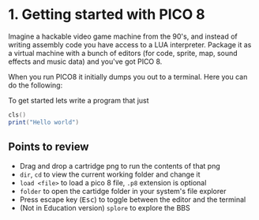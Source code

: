 # 1. Getting started with PICO 8

Imagine a hackable video game machine from the 90's, and instead of writing assembly code you have access to a LUA interpreter. Package it as a virtual machine with a bunch of editors (for code, sprite, map, sound effects and music data) and you've got PICO 8.

When you run PICO8 it initially dumps you out to a terminal. Here you can do the following:

To get started lets write a program that just

```lua
cls()
print("Hello world")
```

## Points to review

- Drag and drop a cartridge png to run the contents of that png
- `dir`, `cd` to view the current working folder and change it
- `load <file>` to load a pico 8 file, `.p8` extension is optional
- `folder` to open the cartidge folder in your system's file explorer
- Press escape key (<kbd>Esc</kbd>) to toggle between the editor and the terminal
- (Not in Education version) `splore` to explore the BBS
